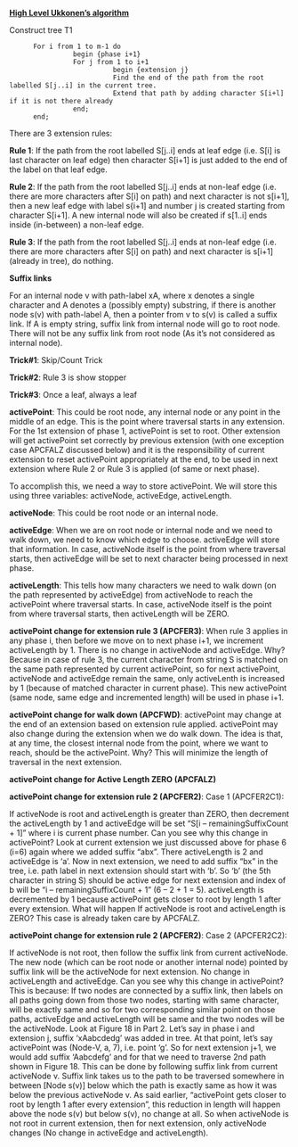 **[High Level Ukkonen’s algorithm](http://www.geeksforgeeks.org/ukkonens-suffix-tree-construction-part-1/)**

Construct tree T1

          For i from 1 to m-1 do
                    begin {phase i+1}
                    For j from 1 to i+1
                              begin {extension j}
                              Find the end of the path from the root labelled S[j..i] in the current tree.
                              Extend that path by adding character S[i+l] if it is not there already
                    end;
          end;

There are 3 extension rules:

**Rule 1**: If the path from the root labelled S[j..i] ends at leaf edge (i.e. S[i] is last character on leaf edge) then character S[i+1] is just added to the end of the label on that leaf edge.

**Rule 2**: If the path from the root labelled S[j..i] ends at non-leaf edge (i.e. there are more characters after S[i] on path) and next character is not s[i+1], then a new leaf edge with label s{i+1] and number j is created starting from character S[i+1].
A new internal node will also be created if s[1..i] ends inside (in-between) a non-leaf edge.

**Rule 3**: If the path from the root labelled S[j..i] ends at non-leaf edge (i.e. there are more characters after S[i] on path) and next character is s\[i+1\] (already in tree), do nothing.

**Suffix links**

For an internal node v with path-label xA, where x denotes a single character and A denotes a (possibly empty) substring, if there is another node s(v) with path-label A, then a pointer from v to s(v) is called a suffix link.
If A is empty string, suffix link from internal node will go to root node.
There will not be any suffix link from root node (As it’s not considered as internal node).

**Trick#1**: Skip/Count Trick

**Trick#2**: Rule 3 is show stopper

**Trick#3**: Once a leaf, always a leaf

**activePoint**: This could be root node, any internal node or any point in the middle of an edge. This is the point where traversal starts in any extension. For the 1st extension of phase 1, activePoint is set to root. Other extension will get activePoint set correctly by previous extension (with one exception case APCFALZ discussed below) and it is the responsibility of current extension to reset activePoint appropriately at the end, to be used in next extension where Rule 2 or Rule 3 is applied (of same or next phase).

To accomplish this, we need a way to store activePoint. We will store this using three variables: activeNode, activeEdge, activeLength.

**activeNode**: This could be root node or an internal node.

**activeEdge**: When we are on root node or internal node and we need to walk down, we need to know which edge to choose. activeEdge will store that information. In case, activeNode itself is the point from where traversal starts, then activeEdge will be set to next character being processed in next phase.

**activeLength**: This tells how many characters we need to walk down (on the path represented by activeEdge) from activeNode to reach the activePoint where traversal starts. In case, activeNode itself is the point from where traversal starts, then activeLength will be ZERO.

**activePoint change for extension rule 3 (APCFER3)**: When rule 3 applies in any phase i, then before we move on to next phase i+1, we increment activeLength by 1. There is no change in activeNode and activeEdge. Why? Because in case of rule 3, the current character from string S is matched on the same path represented by current activePoint, so for next activePoint, activeNode and activeEdge remain the same, only activeLenth is increased by 1 (because of matched character in current phase). This new activePoint (same node, same edge and incremented length) will be used in phase i+1.

**activePoint change for walk down (APCFWD)**: activePoint may change at the end of an extension based on extension rule applied. activePoint may also change during the extension when we do walk down. The idea is that, at any time, the closest internal node from the point, where we want to reach, should be the activePoint. Why? This will minimize the length of traversal in the next extension.

**activePoint change for Active Length ZERO (APCFALZ)**

**activePoint change for extension rule 2 (APCFER2)**: Case 1 (APCFER2C1): 

If activeNode is root and activeLength is greater than ZERO, then decrement the activeLength by 1 and activeEdge will be set “S[i – remainingSuffixCount + 1]” where i is current phase number. Can you see why this change in activePoint? Look at current extension we just discussed above for phase 6 (i=6) again where we added suffix “abx”. There activeLength is 2 and activeEdge is ‘a’. Now in next extension, we need to add suffix “bx” in the tree, i.e. path label in next extension should start with ‘b’. So ‘b’ (the 5th character in string S) should be active edge for next extension and index of b will be “i – remainingSuffixCount + 1” (6 – 2 + 1 = 5). activeLength is decremented by 1 because activePoint gets closer to root by length 1 after every extension.
What will happen If activeNode is root and activeLength is ZERO? This case is already taken care by APCFALZ.

**activePoint change for extension rule 2 (APCFER2)**: Case 2 (APCFER2C2): 

If activeNode is not root, then follow the suffix link from current activeNode. The new node (which can be root node or another internal node) pointed by suffix link will be the activeNode for next extension. No change in activeLength and activeEdge. Can you see why this change in activePoint? This is because: If two nodes are connected by a suffix link, then labels on all paths going down from those two nodes, starting with same character, will be exactly same and so for two corresponding similar point on those paths, activeEdge and activeLength will be same and the two nodes will be the activeNode. Look at Figure 18 in Part 2. Let’s say in phase i and extension j, suffix ‘xAabcdedg’ was added in tree. At that point, let’s say activePoint was (Node-V, a, 7), i.e. point ‘g’. So for next extension j+1, we would add suffix ‘Aabcdefg’ and for that we need to traverse 2nd path shown in Figure 18. This can be done by following suffix link from current activeNode v. Suffix link takes us to the path to be traversed somewhere in between [Node s(v)] below which the path is exactly same as how it was below the previous activeNode v. As said earlier, “activePoint gets closer to root by length 1 after every extension”, this reduction in length will happen above the node s(v) but below s(v), no change at all. So when activeNode is not root in current extension, then for next extension, only activeNode changes (No change in activeEdge and activeLength).



